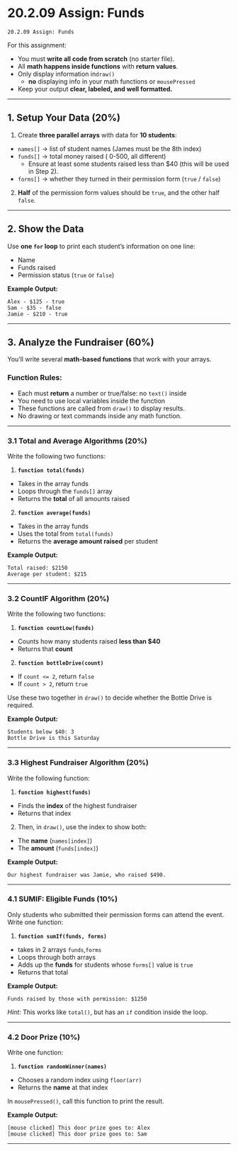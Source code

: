 # **20.2.09 Assign: Funds**
```
20.2.09 Assign: Funds
```


For this assignment:
* You must **write all code from scratch** (no starter file).
* All **math happens inside functions** with **return values**.
* Only display information in`draw()`
   * **no** displaying info in your math functions or `mousePressed`
* Keep your output **clear, labeled, and well formatted.**
---


## **1. Setup Your Data (20%)**


1. Create **three parallel arrays** with data for **10 students**:


  * `names[]` → list of student names (James must be the 8th index)
  * `funds[]` → total money raised ( 0-500, all different)
       * Ensure at least some students raised less than $40 (this will be used in Step 2).
  * `forms[]` → whether they turned in their permission form (`true` / `false`)


2. **Half** of the permission form values should be `true`, and the other half `false`.


---


## **2. Show the Data**


Use **one `for` loop** to print each student’s information on one line:


* Name
* Funds raised
* Permission status (`true` or `false`)


**Example Output:**


```
Alex - $125 - true 
Sam - $35 - false 
Jamie - $210 - true
```


---


## **3. Analyze the Fundraiser (60%)**


You’ll write several **math-based functions** that work with your arrays.


### Function Rules:


* Each must **return** a number or true/false: no `text()` inside
* You need to use local variables inside the function
* These functions are called from `draw()` to display results.
* No drawing or text commands inside any math function.


---


### **3.1 Total and Average Algorithms (20%)**


Write the following two functions:


1. **`function total(funds)`**
  * Takes in the array funds
  * Loops through the `funds[]` array
  * Returns the **total** of all amounts raised


2. **`function average(funds)`**
  * Takes in the array funds
  * Uses the total from `total(funds)`
  * Returns the **average amount raised** per student


**Example Output:**


```
Total raised: $2150 
Average per student: $215
```


---


### **3.2 CountIF Algorithm (20%)**


Write the following two functions:
1. **`function countLow(funds)`**


  * Counts how many students raised **less than $40**
  * Returns that **count**


2. **`function bottleDrive(count)`**
  * If `count <= 2`, return `false`
  * If `count > 2`, return `true`


Use these two together in `draw()` to decide whether the Bottle Drive is required.


**Example Output:**


```
Students below $40: 3 
Bottle Drive is this Saturday
```


---


### **3.3 Highest Fundraiser Algorithm (20%)**


Write the following function:


1. **`function highest(funds)`**


  * Finds the **index** of the highest fundraiser
  * Returns that index


2. Then, in `draw()`, use the index to show both:
  * The **name** (`names[index]`)
  * The **amount** (`funds[index]`)


**Example Output:**


```
Our highest fundraiser was Jamie, who raised $490.
```


---


### **4.1 SUMIF: Eligible Funds (10%)**
Only students who submitted their permission forms can attend the event.
Write one function:


1. **`function sumIf(funds, forms)`**
  * takes in 2 arrays `funds`,`forms`
  * Loops through both arrays
  * Adds up the **funds** for students whose `forms[]` value is `true`
  * Returns that total


**Example Output:**


```
Funds raised by those with permission: $1250
```


*Hint:*
This works like `total()`, but has an `if` condition inside the loop.


---


### **4.2 Door Prize (10%)**


Write one function:


1. **`function randomWinner(names)`**


  * Chooses a random index using `floor(arr)`
  * Returns the **name** at that index


In `mousePressed()`, call this function to print the result.


**Example Output:**


```
[mouse clicked] This door prize goes to: Alex 
[mouse clicked] This door prize goes to: Sam
```


---